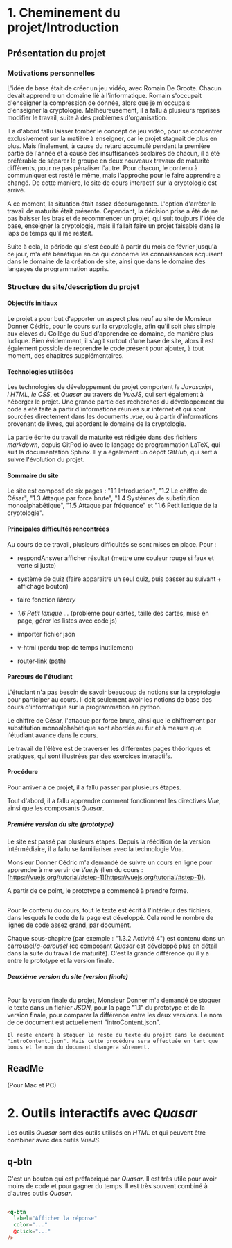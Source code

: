 # 1. Cheminement du projet/Introduction

## Présentation du projet

### Motivations personnelles

L'idée de base était de créer un jeu vidéo, avec Romain De Groote. Chacun devait apprendre un domaine lié à l'informatique. Romain s'occupait d'enseigner la compression de donnée, alors que je m'occupais d'enseigner la cryptologie. Malheureusement, il a fallu à plusieurs reprises modifier le travail, suite à des problèmes d'organisation.

Il a d'abord fallu laisser tomber le concept de jeu vidéo, pour se concentrer exclusivement sur la matière à enseigner, car le projet stagnait de plus en plus. Mais finalement, à cause du retard accumulé pendant la première partie de l'année et à cause des insuffisances scolaires de chacun, il a été préférable de séparer le groupe en deux nouveaux travaux de maturité différents, pour ne pas pénaliser l'autre. Pour chacun, le contenu à communiquer est resté le même, mais l'approche pour le faire apprendre a changé. De cette manière, le site de cours interactif sur la cryptologie est arrivé.

A ce moment, la situation était assez décourageante. L'option d'arrêter le travail de maturité était présente. Cependant, la décision prise a été de ne pas baisser les bras et de recommencer un projet, qui suit toujours l'idée de base, enseigner la cryptologie, mais il fallait faire un projet faisable dans le laps de temps qu'il me restait.

Suite à cela, la période qui s'est écoulé à partir du mois de février jusqu'à ce jour, m'a été bénéfique en ce qui concerne les connaissances acquisent dans le domaine de la création de site, ainsi que dans le domaine des langages de programmation appris.

### Structure du site/description du projet



#### Objectifs initiaux

Le projet a pour but d'apporter un aspect plus neuf au site de Monsieur Donner Cédric, pour le cours sur la cryptologie, afin qu'il soit plus simple aux élèves du Collège du Sud d'apprendre ce domaine, de manière plus ludique. Bien évidemment, il s'agit surtout d'une base de site, alors il est également possible de reprendre le code présent pour ajouter, à tout moment, des chapitres supplémentaires.

#### Technologies utilisées

Les technologies de développement du projet comportent *le Javascript*, *l'HTML*, *le CSS*, et *Quasar* au travers de *VueJS*, qui sert également à héberger le projet. Une grande partie des recherches du développement du code a été faite à partir d'informations réunies sur internet et qui sont sourcées directement dans les documents *.vue*, ou à partir d'informations provenant de livres, qui abordent le domaine de la cryptologie.

La partie écrite du travail de maturité est rédigée dans des fichiers *markdown*, depuis GitPod.io avec le langage de programmation LaTeX, qui suit la documentation Sphinx. Il y a également un dépôt *GitHub*, qui sert à suivre l'évolution du projet.

#### Sommaire du site

Le site est composé de six pages : "1.1 Introduction", "1.2 Le chiffre de César", "1.3 Attaque par force brute", "1.4 Systèmes de substitution monoalphabétique", "1.5 Attaque par fréquence" et "1.6 Petit lexique de la cryptologie".

#### Principales difficultés rencontrées

Au cours de ce travail, plusieurs difficultés se sont mises en place. Pour :

- respondAnswer afficher résultat (mettre une couleur rouge si faux et verte si juste)
- système de quiz (faire apparaitre un seul quiz, puis passer au suivant + affichage bouton)

- faire fonction *library*
- *1.6 Petit lexique ...* (problème pour cartes, taille des cartes, mise en page, gérer les listes avec code js)

- importer fichier json
- v-html (perdu trop de temps inutilement)
- router-link (path)

#### Parcours de l'étudiant

L'étudiant n'a pas besoin de savoir beaucoup de notions sur la cryptologie pour participer au cours. Il doit seulement avoir les notions de base des cours d'informatique sur la programmation en python.

Le chiffre de César, l'attaque par force brute, ainsi que le chiffrement par substitution monoalphabétique sont abordés au fur et à mesure que l'étudiant avance dans le cours.

Le travail de l'élève est de traverser les différentes pages théoriques et pratiques, qui sont illustrées par des exercices interactifs.

#### Procédure

Pour arriver à ce projet, il a fallu passer par plusieurs étapes.

Tout d'abord, il a fallu apprendre comment fonctionnent les directives *Vue*, ainsi que les composants *Quasar*.

##### Première version du site (prototype)

Le site est passé par plusieurs étapes. Depuis la réédition de la version intérmédiaire, il a fallu se familiariser avec la technologie *Vue*.

Monsieur Donner Cédric m'a demandé de suivre un cours en ligne pour apprendre à me servir de *Vue.js* (lien du cours : [https://vuejs.org/tutorial/#step-1](https://vuejs.org/tutorial/#step-1)).

A partir de ce point, le prototype a commencé à prendre forme.

```{figure} ../source/figures/introProto.png
```

Pour le contenu du cours, tout le texte est écrit à l'intérieur des fichiers, dans lesquels le code de la page est développé. Cela rend le nombre de lignes de code assez grand, par document.

Chaque sous-chapitre (par exemple : "1.3.2 Activité 4") est contenu dans un carrousel/*q-carousel* (ce composant *Quasar* est développé plus en détail dans la suite du travail de maturité). C'est la grande différence qu'il y a entre le prototype et la version finale.

##### Deuxième version du site (version finale)

```{figure} ../source/figures/introVF.png
```

Pour la version finale du projet, Monsieur Donner m'a demandé de stoquer le texte dans un fichier *JSON*, pour la page "1.1" du prototype et de la version finale, pour comparer la différence entre les deux versions. Le nom de ce document est actuellement "introContent.json".

```{Tip}
Il reste encore à stoquer le reste du texte du projet dans le document "introContent.json". Mais cette procédure sera effectuée en tant que bonus et le nom du document changera sûrement.
```

## ReadMe

(Pour Mac et PC)

# 2. Outils interactifs avec *Quasar*

Les outils *Quasar* sont des outils utilisés en *HTML* et qui peuvent être combiner avec des outils *VueJS*.

## q-btn
C'est un bouton qui est préfabriqué par *Quasar*. Il est très utile pour avoir moins de code et pour gagner du temps. Il est très souvent combiné à d'autres outils *Quasar*.

```HTML

<q-btn
  label="Afficher la réponse"
  color="..."
  @click="..."
/>
```

[^layoutSource]: [https://github.com/fyeeme/vite-quasar/commits/main](https://github.com/fyeeme/vite-quasar/commits/main)